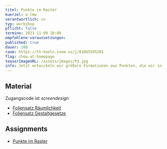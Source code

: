 ```yaml
---
titel: Punkte im Raster
kuerzel: w-lmw
verantwortlich: cn
typ: workshop
pflicht: false
termine: 2021-11-09 10:00
empfohlene-voraussetzungen:
published: true
dauer: 180
raum: https://th-koeln.zoom.us/j/81865505201
flag: show-at-homepage
teaserImageURL: /assets/images/P3.jpg
info: Jetzt entwickeln wir größere Formationen aus Punkten, die wir in verschiedenen Rastern anordnen. Neben unterschiedlichen Rastervarianten spielen hier die Themen Ordnung vs. Unordnung sowie Verdichtung und Auflösung meistens eine Rolle. Jetzt binden wir aber auch vermehrt Parameter an verschiedene externe Gegebenheiten, z.B. die Viewportgröße oder Zeigerposition.
---
```


## Material
Zugangscode ist *screendesign*
- [Foliensatz Räumlichkeit](https://th-koeln.github.io/mi-bachelor-screendesign/download/inputs/woche-5/raeumlichkeit.pdf)
- [Foliensatz Gestaltgesetze](https://th-koeln.github.io/mi-bachelor-screendesign/download/inputs/woche-5/gestaltgesetze.pdf)

## Assignments
- [Punkte im Raster](/generative-gestaltung/assignments/02-punkt-03-advanced/)
